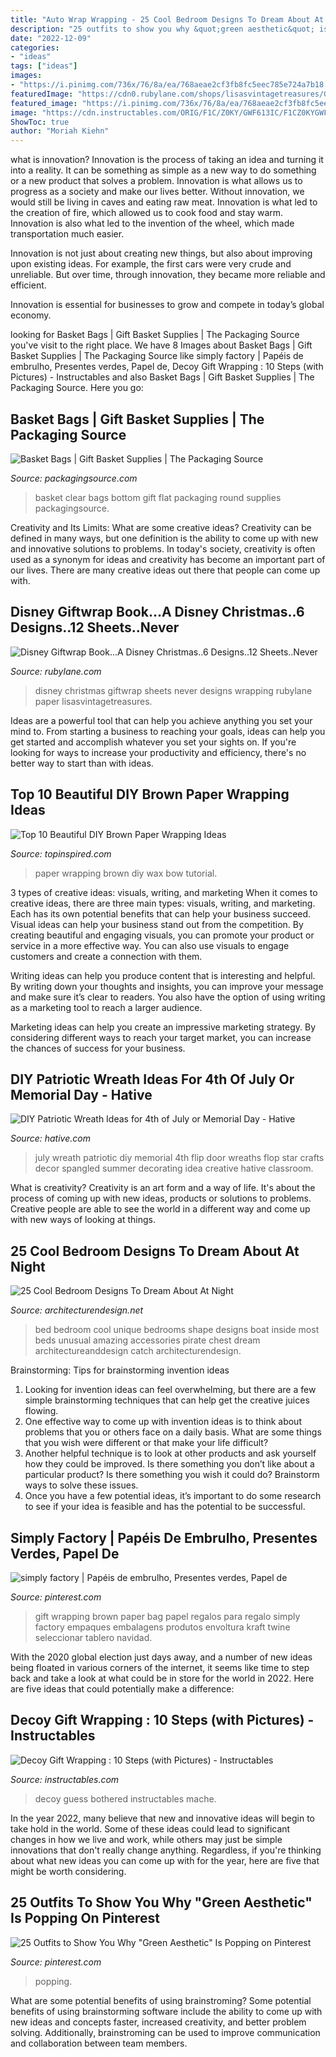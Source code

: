 ```yaml
---
title: "Auto Wrap Wrapping - 25 Cool Bedroom Designs To Dream About At Night"
description: "25 outfits to show you why &quot;green aesthetic&quot; is popping on pinterest"
date: "2022-12-09"
categories:
- "ideas"
tags: ["ideas"]
images:
- "https://i.pinimg.com/736x/76/8a/ea/768aeae2cf3fb8fc5eec785e724a7b18.jpg"
featuredImage: "https://cdn0.rubylane.com/shops/lisasvintagetreasures/GIFTWRAPSx20DISNEYx20SHEETSx20BOOK.1L.jpg"
featured_image: "https://i.pinimg.com/736x/76/8a/ea/768aeae2cf3fb8fc5eec785e724a7b18.jpg"
image: "https://cdn.instructables.com/ORIG/F1C/Z0KY/GWF613IC/F1CZ0KYGWF613IC.jpg?width=2100"
ShowToc: true
author: "Moriah Kiehn"
---
```



what is innovation?
Innovation is the process of taking an idea and turning it into a reality. It can be something as simple as a new way to do something or a new product that solves a problem. Innovation is what allows us to progress as a society and make our lives better.
Without innovation, we would still be living in caves and eating raw meat. Innovation is what led to the creation of fire, which allowed us to cook food and stay warm. Innovation is also what led to the invention of the wheel, which made transportation much easier.

Innovation is not just about creating new things, but also about improving upon existing ideas. For example, the first cars were very crude and unreliable. But over time, through innovation, they became more reliable and efficient.

Innovation is essential for businesses to grow and compete in today’s global economy.

	

		
looking for Basket Bags | Gift Basket Supplies | The Packaging Source you've visit to the right place. We have 8 Images about Basket Bags | Gift Basket Supplies | The Packaging Source like simply factory | Papéis de embrulho, Presentes verdes, Papel de, Decoy Gift Wrapping : 10 Steps (with Pictures) - Instructables and also Basket Bags | Gift Basket Supplies | The Packaging Source. Here you go:
		
    
## Basket Bags | Gift Basket Supplies | The Packaging Source

<img loading=lazy src="http://www.packagingsource.com/images/clear-basket-bags.jpg" onerror="this.onerror=null;this.src='https://tse2.mm.bing.net/th?id=OIP.Uv3oIiI45hNCfsNSHOzthQHaGt&amp;pid=15.1';" alt="Basket Bags | Gift Basket Supplies | The Packaging Source">

_Source: packagingsource.com_

>basket clear bags bottom gift flat packaging round supplies packagingsource. 

	

Creativity and Its Limits: What are some creative ideas?
Creativity can be defined in many ways, but one definition is the ability to come up with new and innovative solutions to problems. In today's society, creativity is often used as a synonym for ideas and creativity has become an important part of our lives. There are many creative ideas out there that people can come up with.

    
## Disney Giftwrap Book...A Disney Christmas..6 Designs..12 Sheets..Never

<img loading=lazy src="https://cdn0.rubylane.com/shops/lisasvintagetreasures/GIFTWRAPSx20DISNEYx20SHEETSx20BOOK.1L.jpg" onerror="this.onerror=null;this.src='https://tse4.mm.bing.net/th?id=OIP.En4SdzQMFeN2Nz3LrTQa2QHaJ4&amp;pid=15.1';" alt="Disney Giftwrap Book...A Disney Christmas..6 Designs..12 Sheets..Never">

_Source: rubylane.com_

>disney christmas giftwrap sheets never designs wrapping rubylane paper lisasvintagetreasures. 

	

Ideas are a powerful tool that can help you achieve anything you set your mind to. From starting a business to reaching your goals, ideas can help you get started and accomplish whatever you set your sights on. If you're looking for ways to increase your productivity and efficiency, there's no better way to start than with ideas.

    
## Top 10 Beautiful DIY Brown Paper Wrapping Ideas

<img loading=lazy src="https://www.topinspired.com/wp-content/uploads/2013/09/top-10-beautiful-diy-brown-paper-wrapping-ideas_06.jpg" onerror="this.onerror=null;this.src='https://tse1.mm.bing.net/th?id=OIP.dWMLzZjt5CNw1My8rUbTLQHaJK&amp;pid=15.1';" alt="Top 10 Beautiful DIY Brown Paper Wrapping Ideas">

_Source: topinspired.com_

>paper wrapping brown diy wax bow tutorial. 

	

3 types of creative ideas: visuals, writing, and marketing
When it comes to creative ideas, there are three main types: visuals, writing, and marketing. Each has its own potential benefits that can help your business succeed.
Visual ideas can help your business stand out from the competition. By creating beautiful and engaging visuals, you can promote your product or service in a more effective way. You can also use visuals to engage customers and create a connection with them.

Writing ideas can help you produce content that is interesting and helpful. By writing down your thoughts and insights, you can improve your message and make sure it’s clear to readers. You also have the option of using writing as a marketing tool to reach a larger audience.

Marketing ideas can help you create an impressive marketing strategy. By considering different ways to reach your target market, you can increase the chances of success for your business.

    
## DIY Patriotic Wreath Ideas For 4th Of July Or Memorial Day - Hative

<img loading=lazy src="https://hative.com/wp-content/uploads/2015/03/patriotic-wreaths/4-patriotic-wreath-decoration-idea.jpg" onerror="this.onerror=null;this.src='https://tse3.mm.bing.net/th?id=OIP.3CJkMbYEnjezSlzRTOiB5wHaKF&amp;pid=15.1';" alt="DIY Patriotic Wreath Ideas for 4th of July or Memorial Day - Hative">

_Source: hative.com_

>july wreath patriotic diy memorial 4th flip door wreaths flop star crafts decor spangled summer decorating idea creative hative classroom. 

	

What is creativity?
Creativity is an art form and a way of life. It's about the process of coming up with new ideas, products or solutions to problems. Creative people are able to see the world in a different way and come up with new ways of looking at things.

    
## 25 Cool Bedroom Designs To Dream About At Night

<img loading=lazy src="http://cdn.architecturendesign.net/wp-content/uploads/2014/09/24-unique-bed-in-car-shape.jpg" onerror="this.onerror=null;this.src='https://tse4.mm.bing.net/th?id=OIP.-4ELo5yXT_nqAxC_ig_rRgHaGM&amp;pid=15.1';" alt="25 Cool Bedroom Designs To Dream About At Night">

_Source: architecturendesign.net_

>bed bedroom cool unique bedrooms shape designs boat inside most beds unusual amazing accessories pirate chest dream architectureanddesign catch architecturendesign. 

	

Brainstorming: Tips for brainstorming invention ideas
1. Looking for invention ideas can feel overwhelming, but there are a few simple brainstorming techniques that can help get the creative juices flowing.
2. One effective way to come up with invention ideas is to think about problems that you or others face on a daily basis. What are some things that you wish were different or that make your life difficult?
3. Another helpful technique is to look at other products and ask yourself how they could be improved. Is there something you don’t like about a particular product? Is there something you wish it could do? Brainstorm ways to solve these issues.
4. Once you have a few potential ideas, it’s important to do some research to see if your idea is feasible and has the potential to be successful.

    
## Simply Factory | Papéis De Embrulho, Presentes Verdes, Papel De

<img loading=lazy src="https://i.pinimg.com/736x/fc/d2/64/fcd264416b56527f5919c18ad6a72c7b--wrapping-ideas-gift-wrapping.jpg" onerror="this.onerror=null;this.src='https://tse4.mm.bing.net/th?id=OIP.04O1_JWlqWA68M_NfCzVawHaLE&amp;pid=15.1';" alt="simply factory | Papéis de embrulho, Presentes verdes, Papel de">

_Source: pinterest.com_

>gift wrapping brown paper bag papel regalos para regalo simply factory empaques embalagens produtos envoltura kraft twine seleccionar tablero navidad. 

	

With the 2020 global election just days away, and a number of new ideas being floated in various corners of the internet, it seems like time to step back and take a look at what could be in store for the world in 2022. Here are five ideas that could potentially make a difference: 

    
## Decoy Gift Wrapping : 10 Steps (with Pictures) - Instructables

<img loading=lazy src="https://cdn.instructables.com/ORIG/F1C/Z0KY/GWF613IC/F1CZ0KYGWF613IC.jpg?width=2100" onerror="this.onerror=null;this.src='https://tse3.mm.bing.net/th?id=OIP.exkgB5LOuW3xwAg8pleGPQHaFj&amp;pid=15.1';" alt="Decoy Gift Wrapping : 10 Steps (with Pictures) - Instructables">

_Source: instructables.com_

>decoy guess bothered instructables mache. 

	

In the year 2022, many believe that new and innovative ideas will begin to take hold in the world. Some of these ideas could lead to significant changes in how we live and work, while others may just be simple innovations that don't really change anything. Regardless, if you're thinking about what new ideas you can come up with for the year, here are five that might be worth considering.

    
## 25 Outfits To Show You Why &quot;Green Aesthetic&quot; Is Popping On Pinterest

<img loading=lazy src="https://i.pinimg.com/736x/76/8a/ea/768aeae2cf3fb8fc5eec785e724a7b18.jpg" onerror="this.onerror=null;this.src='https://tse1.mm.bing.net/th?id=OIP.rNRu882Ae9R7wQ3QmrCJFAHaLH&amp;pid=15.1';" alt="25 Outfits to Show You Why &quot;Green Aesthetic&quot; Is Popping on Pinterest">

_Source: pinterest.com_

>popping. 

	

What are some potential benefits of using brainstroming?
Some potential benefits of using brainstorming software include the ability to come up with new ideas and concepts faster, increased creativity, and better problem solving. Additionally, brainstroming can be used to improve communication and collaboration between team members.

